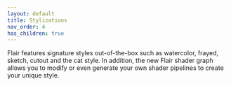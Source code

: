 ```yaml
---
layout: default
title: Stylizations
nav_order: 4
has_children: true
---
```


Flair features signature styles out-of-the-box such as watercolor, frayed, sketch, cutout and the cat style. In addition, the new Flair shader graph allows you to modify or even generate your own shader pipelines to create your unique style.